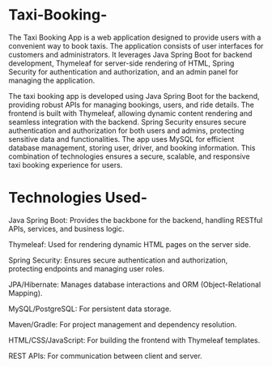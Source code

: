 # Taxi-Booking-

The Taxi Booking App is a web application designed to provide users with a convenient way to book taxis. The application consists of user interfaces for customers and administrators. It leverages Java Spring Boot for backend development, Thymeleaf for server-side rendering of HTML, Spring Security for authentication and authorization, and an admin panel for managing the application.

The taxi booking app is developed using Java Spring Boot for the backend, providing robust APIs for managing bookings, users, and ride details. The frontend is built with Thymeleaf, allowing dynamic content rendering and seamless integration with the backend. Spring Security ensures secure authentication and authorization for both users and admins, protecting sensitive data and functionalities. The app uses MySQL for efficient database management, storing user, driver, and booking information. This combination of technologies ensures a secure, scalable, and responsive taxi booking experience for users.

# Technologies Used-

Java Spring Boot: Provides the backbone for the backend, handling RESTful APIs, services, and business logic.

Thymeleaf: Used for rendering dynamic HTML pages on the server side.

Spring Security: Ensures secure authentication and authorization, protecting endpoints and managing user roles.

JPA/Hibernate: Manages database interactions and ORM (Object-Relational Mapping).

MySQL/PostgreSQL: For persistent data storage.

Maven/Gradle: For project management and dependency resolution.

HTML/CSS/JavaScript: For building the frontend with Thymeleaf templates.

REST APIs: For communication between client and server.


